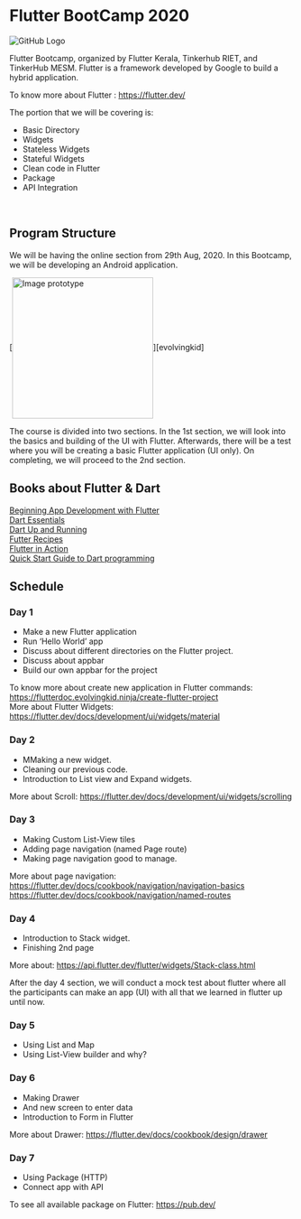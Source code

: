 # Flutter BootCamp 2020
![GitHub Logo](https://github.com/evolvingkid/flutter-bootcamp-2020/blob/master/flutter%20banner.png)

Flutter Bootcamp, organized by Flutter Kerala, Tinkerhub RIET, and TinkerHub MESM. Flutter is a framework developed by Google to build a hybrid application.<br/>

To know more about Flutter : https://flutter.dev/ <br/>

The portion that we will be covering is:

* Basic Directory
* Widgets
* Stateless Widgets
* Stateful Widgets
* Clean code in Flutter
* Package
* API Integration
<br/>

## Program Structure
We will be having the online section from 29th Aug, 2020. In this Bootcamp, we will be developing an Android application. <br/>

[<img align="center" alt="Image prototype" width="250px" src="https://github.com/evolvingkid/flutter-bootcamp-2020/blob/master/app%20prototype.jpg" />][evolvingkid]


The course is divided into two sections. In the 1st section, we will look into the basics and building of the UI with Flutter. 
Afterwards, there will be a test where you will be creating a basic Flutter application (UI only). 
On completing, we will proceed to the 2nd section.


## Books about Flutter & Dart

[Beginning App Development with Flutter](https://github.com/evolvingkid/flutter-bootcamp-2020/blob/master/Beginning%20App%20Development%20with%20Flutter.pdf)<br/>
[Dart Essentials](https://github.com/evolvingkid/flutter-bootcamp-2020/blob/master/Dart%20Essentials.pdf)<br/>
[Dart Up and Running](https://github.com/evolvingkid/flutter-bootcamp-2020/blob/master/Dart%20Up%20and%20Running.pdf)<br/>
[Futter Recipes](https://github.com/evolvingkid/flutter-bootcamp-2020/blob/master/Flutter%20Recipes.pdf)<br/>
[Flutter in Action](https://github.com/evolvingkid/flutter-bootcamp-2020/blob/master/Flutter%20in%20Action.pdf)<br/>
[Quick Start Guide to Dart programming](https://github.com/evolvingkid/flutter-bootcamp-2020/blob/master/Quick%20Start%20Guide%20to%20Dart%20Programming.pdf)<br/>



## Schedule

### Day 1

* Make a new Flutter application 
* Run ‘Hello World’ app
* Discuss about different directories on the Flutter project.
* Discuss about appbar
* Build our own appbar for the project

To know more about create new application in Flutter commands: https://flutterdoc.evolvingkid.ninja/create-flutter-project <br/>
More about Flutter Widgets: 
https://flutter.dev/docs/development/ui/widgets/material


### Day 2

* MMaking a new widget.
* Cleaning our previous code.
* Introduction to List view and Expand widgets.

More about Scroll:
https://flutter.dev/docs/development/ui/widgets/scrolling <br/>

### Day 3

* Making Custom List-View tiles
* Adding page navigation (named Page route)
* Making page navigation good to manage.

More about page navigation: 
https://flutter.dev/docs/cookbook/navigation/navigation-basics <br/>
https://flutter.dev/docs/cookbook/navigation/named-routes <br />

### Day 4

* Introduction to Stack widget.
* Finishing 2nd page

More about:
https://api.flutter.dev/flutter/widgets/Stack-class.html


After the day 4 section, we will conduct a mock test about flutter where all the participants can make an app (UI) with all that we learned in flutter up until now.


### Day 5
* Using List and Map
* Using List-View builder and why?

### Day 6
* Making Drawer
* And new screen to enter data
* Introduction to Form in Flutter

More about Drawer:
https://flutter.dev/docs/cookbook/design/drawer

### Day 7

* Using Package (HTTP)
* Connect app with API


To see all available package on Flutter:
https://pub.dev/


